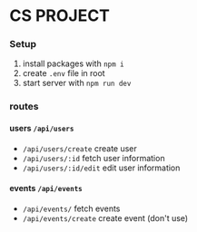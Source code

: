 # CS PROJECT

### Setup
1) install packages with `npm i`
2) create `.env` file in root
3) start server with `npm run dev`

### routes

#### users `/api/users`

- `/api/users/create` create user
- `/api/users/:id` fetch user information
- `/api/users/:id/edit` edit user information

#### events `/api/events`

- `/api/events/` fetch events
- `/api/events/create` create event (don't use)
